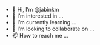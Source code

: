- 👋 Hi, I’m @jabinkm
- 👀 I’m interested in ...
- 🌱 I’m currently learning ...
- 💞️ I’m looking to collaborate on ...
- 📫 How to reach me ...

<!---
jabinkm/jabinkm is a ✨ special ✨ repository because its `README.md` (this file) appears on your GitHub profile.
You can click the Preview link to take a look at your changes.
--->
